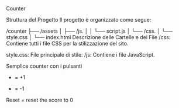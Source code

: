 ﻿Counter

Struttura del Progetto
Il progetto è organizzato come segue:

/counter
├── /assets
│   ├── /js.
│   │   └── script.js
│   └── /css.
│       └── style.css
│
└── index.html
Descrizione delle Cartelle e dei File
/css: Contiene tutti i file CSS per la stilizzazione del sito.

style.css: File principale di stile.
/js: Contiene i file JavaScript.

Semplice counter con i pulsanti
+ = +1
- = -1

Reset = reset the score to 0

